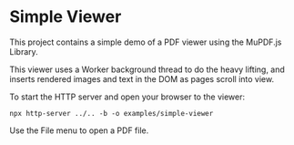 # Simple Viewer

This project contains a simple demo of a PDF viewer using the MuPDF.js Library.

This viewer uses a Worker background thread to do the heavy lifting, and
inserts rendered images and text in the DOM as pages scroll into view.

To start the HTTP server and open your browser to the viewer:

	npx http-server ../.. -b -o examples/simple-viewer

Use the File menu to open a PDF file.
